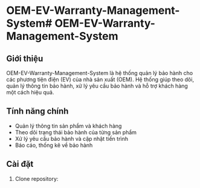 # OEM-EV-Warranty-Management-System# OEM-EV-Warranty-Management-System

## Giới thiệu

OEM-EV-Warranty-Management-System là hệ thống quản lý bảo hành cho các phương tiện điện (EV) của nhà sản xuất (OEM). Hệ thống giúp theo dõi, quản lý thông tin bảo hành, xử lý yêu cầu bảo hành và hỗ trợ khách hàng một cách hiệu quả.

## Tính năng chính

- Quản lý thông tin sản phẩm và khách hàng
- Theo dõi trạng thái bảo hành của từng sản phẩm
- Xử lý yêu cầu bảo hành và cập nhật tiến trình
- Báo cáo, thống kê về bảo hành

## Cài đặt

1. Clone repository:
